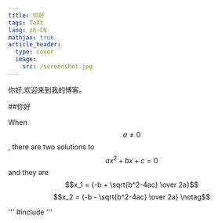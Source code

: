 ```yaml
---
title: 你好
tags: TeXt
lang: zh-CN
mathjax: true
article_header:
  type: cover
  image:
    src: /screenshot.jpg
---
```

你好,欢迎来到我的博客。

##你好

When $$a \ne 0$$, there are two solutions to $$ax^2 + bx + c = 0$$ and they are
$$x_1 = {-b + \sqrt{b^2-4ac} \over 2a}$$
$$x_2 = {-b - \sqrt{b^2-4ac} \over 2a} \notag$$

''' #include <iostream> '''

<!--more-->
